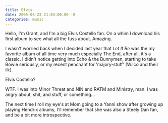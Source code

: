 ```yaml
---
title: Elvis
date: 2005-06-23 21:04:00.00 -8
categories: music
---
```

Hello, I'm Grant, and I'm a big Elvis Costello fan. On a whim I download his first album to see what all the fuss about. Amazing.

I wasn't worried back when I decided last year that _Let It Be_ was the my favorite album of all time very much especially The End, after all, it's a classic. I didn't notice getting into Echo & the Bunnymen, starting to take Bowie seriously, or my recent penchant for 'majory-stuff' (Wilco and their ilk).

Elvis Costello?

WTF. I was into Minor Threat and NIN and RATM and Ministry, man. I was angry about, shit, and stuff, or something…

The next time I roll my eye's at Mom going to a Yanni show after growing up playing Hendrix albums, I'll remember that she was also a Steely Dan fan, and be a bit more introspective.
